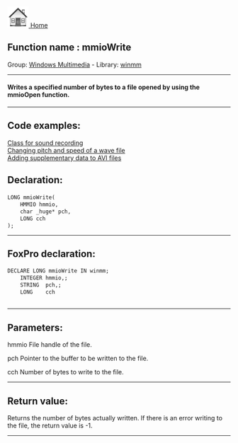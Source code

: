 [<img src="../../images/home.png"> Home ](https://github.com/VFPX/Win32API)  

## Function name : mmioWrite
Group: [Windows Multimedia](../../functions_group.md#Windows_Multimedia)  -  Library: [winmm](../../libraries.md#winmm)  
***  


#### Writes a specified number of bytes to a file opened by using the mmioOpen function.

***  


## Code examples:
[Class for sound recording](../../samples/sample_420.md)  
[Changing pitch and speed of a wave file](../../samples/sample_422.md)  
[Adding supplementary data to AVI files](../../samples/sample_481.md)  

## Declaration:
```foxpro  
LONG mmioWrite(
	HMMIO hmmio,
	char _huge* pch,
	LONG cch
);  
```  
***  


## FoxPro declaration:
```foxpro  
DECLARE LONG mmioWrite IN winmm;
	INTEGER hmmio,;
	STRING  pch,;
	LONG    cch
  
```  
***  


## Parameters:
hmmio
File handle of the file.

pch
Pointer to the buffer to be written to the file.

cch
Number of bytes to write to the file.
  
***  


## Return value:
Returns the number of bytes actually written. If there is an error writing to the file, the return value is -1.  
***  

